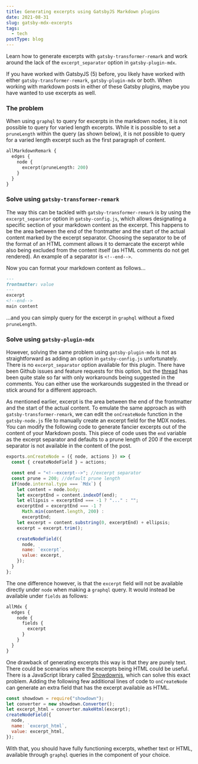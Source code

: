 ```yaml
---
title: Generating excerpts using GatsbyJS Markdown plugins
date: 2021-08-31
slug: gatsby-mdx-excerpts
tags:
  - tech
postType: blog
---
```


Learn how to generate excerpts with `gatsby-transformer-remark` and work
around the lack of the `excerpt_separator` option in `gatsby-plugin-mdx`.

<!--excerpt-->

If you have worked with GatsbyJS (5) before, you likely have worked with either
`gatsby-transformer-remark`, `gatsby-plugin-mdx` or both. When working with
markdown posts in either of these Gatsby plugins, maybe you have wanted to
use excerpts as well.

### The problem

When using `graphql` to query for excerpts in the markdown nodes, it is not
possible to query for varied length excerpts. While it is possible to set a
`pruneLength` within the query (as shown below), it is not possible to query
for a varied length excerpt such as the first paragraph of content.

```graphql
allMarkdownRemark {
  edges {
    node {
      excerpt(pruneLength: 200)
    }
  }
}
```

### Solve using `gatsby-transformer-remark`

The way this can be tackled with `gatsby-transformer-remark` is by using the
`excerpt_separator` option in `gatsby-config.js`, which allows designating a
specific section of your markdown content as the excerpt. This happens to be
the area between the end of the frontmatter and the start of the actual
content marked by the excerpt separator. Choosing the separator to be of the
format of an HTML comment allows it to demarcate the excerpt while also being
excluded from the content itself (as HTML comments do not get rendered). An
example of a separator is `<!--end-->`.

Now you can format your markdown content as follows...

```markdown
---
frontmatter: value
---
excerpt
<!--end-->
main content
```

...and you can simply query for the excerpt in `graphql` without a fixed
`pruneLength`.

### Solve using `gatsby-plugin-mdx`

However, solving the same problem using `gatsby-plugin-mdx` is not as
straightforward as adding an option in `gatsby-config.js` unfortunately.
There is no `excerpt_separator` option available for this plugin. There have
been Github issues and feature requests for this option, but the
[thread](https://github.com/gatsbyjs/gatsby/discussions/16865) has been quite
stale so far with only workarounds being suggested in the comments. You can
either use the workarounds suggested in the thread or stick around for a
different approach.

As mentioned earlier, excerpt is the area between the end of the frontmatter
and the start of the actual content. To emulate the same approach as with
`gatsby-transformer-remark`, we can edit the `onCreateNode` function in the
`gatsby-node.js` file to manually create an excerpt field for the MDX nodes.
You can modify the following code to generate fancier excerpts out of the
content of your Markdown posts. This piece of code uses the `end` variable
as the excerpt separator and defaults to a prune length of 200 if the
excerpt separator is not available in the content of the post.

```javascript
exports.onCreateNode = ({ node, actions }) => {
  const { createNodeField } = actions;

  const end = "<!--excerpt-->"; //excerpt separator
  const prune = 200; //default prune length
  if(node.internal.type === `Mdx`) {
    let content = node.body;
    let excerptEnd = content.indexOf(end);
    let ellipsis = excerptEnd === -1 ? "..." : "";
    excerptEnd = excerptEnd === -1 ?
      Math.min(content.length, 200) :
      excerptEnd;
    let excerpt = content.substring(0, excerptEnd) + ellipsis;
    excerpt = excerpt.trim();

    createNodeField({
      node,
      name: `excerpt`,
      value: excerpt,
    });
  }
};
```

The one difference however, is that the `excerpt` field will not be available
directly under `node` when making a `graphql` query. It would instead be
available under `fields` as follows:

```graphql
allMdx {
  edges {
    node {
      fields {
        excerpt            
      }
    }
  }
}
```

One drawback of generating excerpts this way is that they are purely text.
There could be scenarios where the excerpts being HTML could be useful.
There is a JavaScript library called
[Showdownjs](https://github.com/showdownjs/showdown), which can solve this
exact problem. Adding the following few additional lines of code to
`onCreateNode` can generate an extra field that has the excerpt available as
HTML.

```javascript
const showdown = require("showdown");
let converter = new showdown.Converter();
let excerpt_html = converter.makeHtml(excerpt);
createNodeField({
  node,
  name: `excerpt_html`,
  value: excerpt_html,
});
```

With that, you should have fully functioning excerpts, whether text or HTML,
available through `graphql` queries in the component of your choice.
